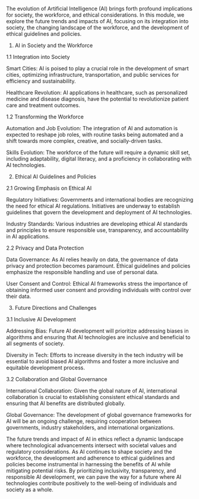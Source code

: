 The evolution of Artificial Intelligence (AI) brings forth profound implications for society, the workforce, and ethical considerations. In this module, we explore the future trends and impacts of AI, focusing on its integration into society, the changing landscape of the workforce, and the development of ethical guidelines and policies.

1. AI in Society and the Workforce

1.1 Integration into Society

Smart Cities: AI is poised to play a crucial role in the development of smart cities, optimizing infrastructure, transportation, and public services for efficiency and sustainability.

Healthcare Revolution: AI applications in healthcare, such as personalized medicine and disease diagnosis, have the potential to revolutionize patient care and treatment outcomes.

1.2 Transforming the Workforce

Automation and Job Evolution: The integration of AI and automation is expected to reshape job roles, with routine tasks being automated and a shift towards more complex, creative, and socially-driven tasks.

Skills Evolution: The workforce of the future will require a dynamic skill set, including adaptability, digital literacy, and a proficiency in collaborating with AI technologies.

2. Ethical AI Guidelines and Policies

2.1 Growing Emphasis on Ethical AI

Regulatory Initiatives: Governments and international bodies are recognizing the need for ethical AI regulations. Initiatives are underway to establish guidelines that govern the development and deployment of AI technologies.

Industry Standards: Various industries are developing ethical AI standards and principles to ensure responsible use, transparency, and accountability in AI applications.

2.2 Privacy and Data Protection

Data Governance: As AI relies heavily on data, the governance of data privacy and protection becomes paramount. Ethical guidelines and policies emphasize the responsible handling and use of personal data.

User Consent and Control: Ethical AI frameworks stress the importance of obtaining informed user consent and providing individuals with control over their data.

3. Future Directions and Challenges

3.1 Inclusive AI Development

Addressing Bias: Future AI development will prioritize addressing biases in algorithms and ensuring that AI technologies are inclusive and beneficial to all segments of society.

Diversity in Tech: Efforts to increase diversity in the tech industry will be essential to avoid biased AI algorithms and foster a more inclusive and equitable development process.

3.2 Collaboration and Global Governance

International Collaboration: Given the global nature of AI, international collaboration is crucial to establishing consistent ethical standards and ensuring that AI benefits are distributed globally.

Global Governance: The development of global governance frameworks for AI will be an ongoing challenge, requiring cooperation between governments, industry stakeholders, and international organizations.

The future trends and impact of AI in ethics reflect a dynamic landscape where technological advancements intersect with societal values and regulatory considerations. As AI continues to shape society and the workforce, the development and adherence to ethical guidelines and policies become instrumental in harnessing the benefits of AI while mitigating potential risks. By prioritizing inclusivity, transparency, and responsible AI development, we can pave the way for a future where AI technologies contribute positively to the well-being of individuals and society as a whole.